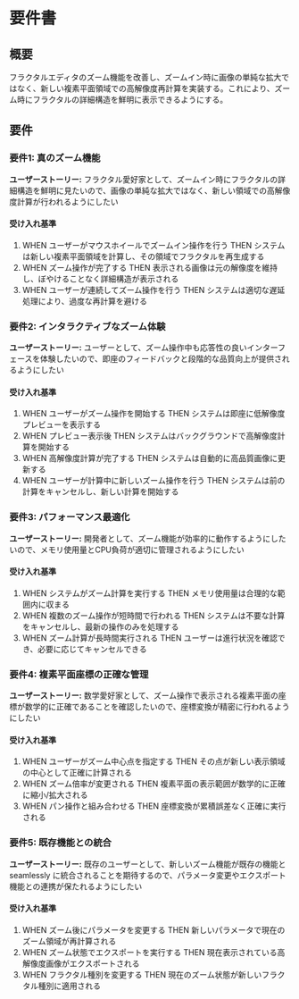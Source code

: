 # 要件書

## 概要

フラクタルエディタのズーム機能を改善し、ズームイン時に画像の単純な拡大ではなく、新しい複素平面領域での高解像度再計算を実装する。これにより、ズーム時にフラクタルの詳細構造を鮮明に表示できるようにする。

## 要件

### 要件1: 真のズーム機能

**ユーザーストーリー:** フラクタル愛好家として、ズームイン時にフラクタルの詳細構造を鮮明に見たいので、画像の単純な拡大ではなく、新しい領域での高解像度計算が行われるようにしたい

#### 受け入れ基準

1. WHEN ユーザーがマウスホイールでズームイン操作を行う THEN システムは新しい複素平面領域を計算し、その領域でフラクタルを再生成する
2. WHEN ズーム操作が完了する THEN 表示される画像は元の解像度を維持し、ぼやけることなく詳細構造が表示される
3. WHEN ユーザーが連続してズーム操作を行う THEN システムは適切な遅延処理により、過度な再計算を避ける

### 要件2: インタラクティブなズーム体験

**ユーザーストーリー:** ユーザーとして、ズーム操作中も応答性の良いインターフェースを体験したいので、即座のフィードバックと段階的な品質向上が提供されるようにしたい

#### 受け入れ基準

1. WHEN ユーザーがズーム操作を開始する THEN システムは即座に低解像度プレビューを表示する
2. WHEN プレビュー表示後 THEN システムはバックグラウンドで高解像度計算を開始する
3. WHEN 高解像度計算が完了する THEN システムは自動的に高品質画像に更新する
4. WHEN ユーザーが計算中に新しいズーム操作を行う THEN システムは前の計算をキャンセルし、新しい計算を開始する

### 要件3: パフォーマンス最適化

**ユーザーストーリー:** 開発者として、ズーム機能が効率的に動作するようにしたいので、メモリ使用量とCPU負荷が適切に管理されるようにしたい

#### 受け入れ基準

1. WHEN システムがズーム計算を実行する THEN メモリ使用量は合理的な範囲内に収まる
2. WHEN 複数のズーム操作が短時間で行われる THEN システムは不要な計算をキャンセルし、最新の操作のみを処理する
3. WHEN ズーム計算が長時間実行される THEN ユーザーは進行状況を確認でき、必要に応じてキャンセルできる

### 要件4: 複素平面座標の正確な管理

**ユーザーストーリー:** 数学愛好家として、ズーム操作で表示される複素平面の座標が数学的に正確であることを確認したいので、座標変換が精密に行われるようにしたい

#### 受け入れ基準

1. WHEN ユーザーがズーム中心点を指定する THEN その点が新しい表示領域の中心として正確に計算される
2. WHEN ズーム倍率が変更される THEN 複素平面の表示範囲が数学的に正確に縮小/拡大される
3. WHEN パン操作と組み合わせる THEN 座標変換が累積誤差なく正確に実行される

### 要件5: 既存機能との統合

**ユーザーストーリー:** 既存のユーザーとして、新しいズーム機能が既存の機能と seamlessly に統合されることを期待するので、パラメータ変更やエクスポート機能との連携が保たれるようにしたい

#### 受け入れ基準

1. WHEN ズーム後にパラメータを変更する THEN 新しいパラメータで現在のズーム領域が再計算される
2. WHEN ズーム状態でエクスポートを実行する THEN 現在表示されている高解像度画像がエクスポートされる
3. WHEN フラクタル種別を変更する THEN 現在のズーム状態が新しいフラクタル種別に適用される